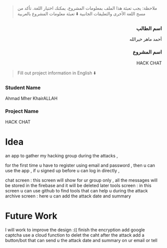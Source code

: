 > ملاحظة: يجب تعبئة هذا الملف بمعلومات المشروع، يمكنك اختيار اللغة. تأكد من مسح اللغة الأخرى والتعليقات الجانبية
> ⬇️ تعبئة معلومات المشروع بالعربية  
<div dir="rtl">

### اسم الطالب
أحمد ماهر خيرالله

### اسم المشروع

HACK CHAT 


</div>

> Fill out project information in English ⬇️
### Student Name
Ahmad Mher KhairALLAH


### Project Name
HACK CHAT

# Idea


an app to gather my hacking group during the attacks , 

for the first time  u have to register using email and password , then u can use the app , if u signed up before u can log in directly , 

chat screen : this screen will show for ur group only , all the messages will be stored in the firebase and it will be deleted later 
tools screen : in this screen u can use github to find tools that can help u during the attack 
archive screen : here u can add the attack date and summary 


# Future Work 

I will work to improve the design :((
finish the encryption <finshed part of the chat screen>
add google captcha 
use a cloud function to delet the caht after the attack 
add a button/bot that can  send u  the attack date and summary on ur email or tell 








